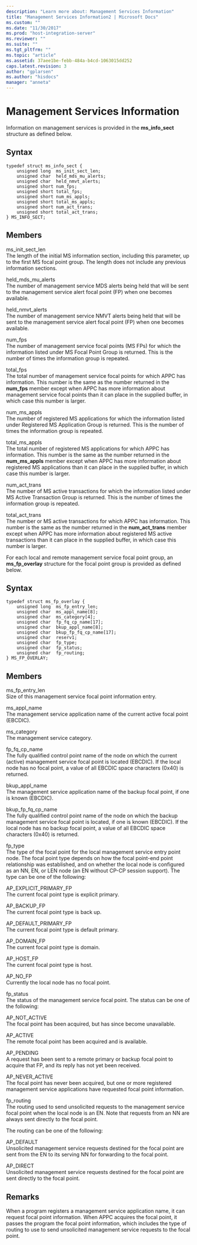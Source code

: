 ```yaml
---
description: "Learn more about: Management Services Information"
title: "Management Services Information2 | Microsoft Docs"
ms.custom: ""
ms.date: "11/30/2017"
ms.prod: "host-integration-server"
ms.reviewer: ""
ms.suite: ""
ms.tgt_pltfrm: ""
ms.topic: "article"
ms.assetid: 37aee1be-febb-484a-b4cd-1063015dd252
caps.latest.revision: 3
author: "gplarsen"
ms.author: "hisdocs"
manager: "anneta"
---
```

# Management Services Information
Information on management services is provided in the **ms_info_sect** structure as defined below.  
  
## Syntax  
  
```  
typedef struct ms_info_sect {  
    unsigned long  ms_init_sect_len;  
    unsigned char  held_mds_mu_alerts;  
    unsigned char  held_nmvt_alerts;  
    unsigned short num_fps;  
    unsigned short total_fps;  
    unsigned short num_ms_appls;  
    unsigned short total_ms_appls;  
    unsigned short num_act_trans;  
    unsigned short total_act_trans;  
} MS_INFO_SECT;  
```  
  
## Members  
 ms_init_sect_len  
 The length of the initial MS information section, including this parameter, up to the first MS focal point group. The length does not include any previous information sections.  
  
 held_mds_mu_alerts  
 The number of management service MDS alerts being held that will be sent to the management service alert focal point (FP) when one becomes available.  
  
 held_nmvt_alerts  
 The number of management service NMVT alerts being held that will be sent to the management service alert focal point (FP) when one becomes available.  
  
 num_fps  
 The number of management service focal points (MS FPs) for which the information listed under MS Focal Point Group is returned. This is the number of times the information group is repeated.  
  
 total_fps  
 The total number of management service focal points for which APPC has information. This number is the same as the number returned in the **num_fps** member except when APPC has more information about management service focal points than it can place in the supplied buffer, in which case this number is larger.  
  
 num_ms_appls  
 The number of registered MS applications for which the information listed under Registered MS Application Group is returned. This is the number of times the information group is repeated.  
  
 total_ms_appls  
 The total number of registered MS applications for which APPC has information. This number is the same as the number returned in the **num_ms_appls** member except when APPC has more information about registered MS applications than it can place in the supplied buffer, in which case this number is larger.  
  
 num_act_trans  
 The number of MS active transactions for which the information listed under MS Active Transaction Group is returned. This is the number of times the information group is repeated.  
  
 total_act_trans  
 The number or MS active transactions for which APPC has information. This number is the same as the number returned in the **num_act_trans** member except when APPC has more information about registered MS active transactions than it can place in the supplied buffer, in which case this number is larger.  
  
 For each local and remote management service focal point group, an **ms_fp_overlay** structure for the focal point group is provided as defined below.  
  
## Syntax  
  
```  
typedef struct ms_fp_overlay {  
    unsigned long  ms_fp_entry_len;  
    unsigned char  ms_appl_name[8];  
    unsigned char  ms_category[4];  
    unsigned char  fp_fq_cp_name[17];  
    unsigned char  bkup_appl_name[8];  
    unsigned char  bkup_fp_fq_cp_name[17];  
    unsigned char  reserv1;  
    unsigned char  fp_type;  
    unsigned char  fp_status;  
    unsigned char  fp_routing;  
} MS_FP_OVERLAY;  
```  
  
## Members  
 ms_fp_entry_len  
 Size of this management service focal point information entry.  
  
 ms_appl_name  
 The management service application name of the current active focal point (EBCDIC).  
  
 ms_category  
 The management service category.  
  
 fp_fq_cp_name  
 The fully qualified control point name of the node on which the current (active) management service focal point is located (EBCDIC). If the local node has no focal point, a value of all EBCDIC space characters (0x40) is returned.  
  
 bkup_appl_name  
 The management service application name of the backup focal point, if one is known (EBCDIC).  
  
 bkup_fp_fq_cp_name  
 The fully qualified control point name of the node on which the backup management service focal point is located, if one is known (EBCDIC). If the local node has no backup focal point, a value of all EBCDIC space characters (0x40) is returned.  
  
 fp_type  
 The type of the focal point for the local management service entry point node. The focal point type depends on how the focal point-end point relationship was established, and on whether the local node is configured as an NN, EN, or LEN node (an EN without CP-CP session support). The type can be one of the following:  
  
 AP_EXPLICIT_PRIMARY_FP  
 The current focal point type is explicit primary.  
  
 AP_BACKUP_FP  
 The current focal point type is back up.  
  
 AP_DEFAULT_PRIMARY_FP  
 The current focal point type is default primary.  
  
 AP_DOMAIN_FP  
 The current focal point type is domain.  
  
 AP_HOST_FP  
 The current focal point type is host.  
  
 AP_NO_FP  
 Currently the local node has no focal point.  
  
 fp_status  
 The status of the management service focal point. The status can be one of the following:  
  
 AP_NOT_ACTIVE  
 The focal point has been acquired, but has since become unavailable.  
  
 AP_ACTIVE  
 The remote focal point has been acquired and is available.  
  
 AP_PENDING  
 A request has been sent to a remote primary or backup focal point to acquire that FP, and its reply has not yet been received.  
  
 AP_NEVER_ACTIVE  
 The focal point has never been acquired, but one or more registered management service applications have requested focal point information.  
  
 fp_routing  
 The routing used to send unsolicited requests to the management service focal point when the local node is an EN. Note that requests from an NN are always sent directly to the focal point.  
  
 The routing can be one of the following:  
  
 AP_DEFAULT  
 Unsolicited management service requests destined for the focal point are sent from the EN to its serving NN for forwarding to the focal point.  
  
 AP_DIRECT  
 Unsolicited management service requests destined for the focal point are sent directly to the focal point.  
  
## Remarks  
 When a program registers a management service application name, it can request focal point information. When APPC acquires the focal point, it passes the program the focal point information, which includes the type of routing to use to send unsolicited management service requests to the focal point.
